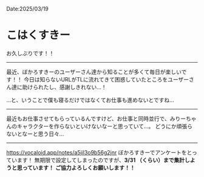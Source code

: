 Date:2025/03/19
# こはくすきー

お久しぶりです！！

----

最近、ぼかろすきーのユーザーさん達から知ることが多くて毎日が楽しいです！！
今日は知らないURLがTLに流れてきて困惑していたところをユーザーさん達に助けられたし、感謝しきれない…！

…と、いうことで僕も寝るだけではなくてお仕事も進めないとですね…

----

最近もお仕事させてもらっているんですけど、お仕事と同時並行で、みりーちゃんのキャラクターを作らないといけないなーと思っていて…。
どうにか頑張らないとなーと思う日々…

----

https://vocaloid.app/notes/a5jil3o9b56g2jnr
ぼかろすきーでアンケートをとっています！
無期限で設定してしまったのですが、**3/31 （くらい）まで集計しようと思っています！**
**ご協力よろしくお願いします！！**
